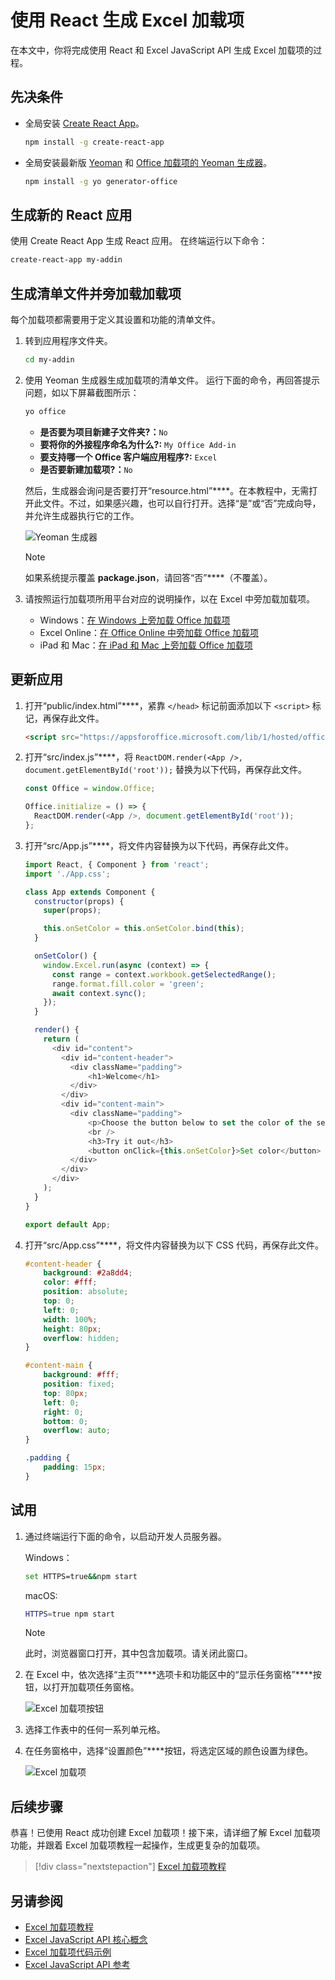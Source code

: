 # <a name="build-an-excel-add-in-using-react"></a>使用 React 生成 Excel 加载项

在本文中，你将完成使用 React 和 Excel JavaScript API 生成 Excel 加载项的过程。

## <a name="prerequisites"></a>先决条件

- 全局安装 [Create React App](https://github.com/facebookincubator/create-react-app)。

    ```bash
    npm install -g create-react-app
    ```

- 全局安装最新版 [Yeoman](https://github.com/yeoman/yo) 和 [Office 加载项的 Yeoman 生成器](https://github.com/OfficeDev/generator-office)。

    ```bash
    npm install -g yo generator-office
    ```

## <a name="generate-a-new-react-app"></a>生成新的 React 应用

使用 Create React App 生成 React 应用。 在终端运行以下命令：

```bash
create-react-app my-addin
```

## <a name="generate-the-manifest-file-and-sideload-the-add-in"></a>生成清单文件并旁加载加载项

每个加载项都需要用于定义其设置和功能的清单文件。

1. 转到应用程序文件夹。

    ```bash
    cd my-addin
    ```

2. 使用 Yeoman 生成器生成加载项的清单文件。 运行下面的命令，再回答提示问题，如以下屏幕截图所示：

    ```bash
    yo office
    ```

    - **是否要为项目新建子文件夹?：**`No`
    - **要将你的外接程序命名为什么?:** `My Office Add-in`
    - **要支持哪一个 Office 客户端应用程序?:** `Excel`
    - **是否要新建加载项?：**`No`

    然后，生成器会询问是否要打开“resource.html”****。在本教程中，无需打开此文件。不过，如果感兴趣，也可以自行打开。选择“是”或“否”完成向导，并允许生成器执行它的工作。

    ![Yeoman 生成器](../images/yo-office.png)
    
    > [!NOTE]
    > 如果系统提示覆盖 **package.json**，请回答“否”****（不覆盖）。

3. 请按照运行加载项所用平台对应的说明操作，以在 Excel 中旁加载加载项。

    - Windows：[在 Windows 上旁加载 Office 加载项](../testing/create-a-network-shared-folder-catalog-for-task-pane-and-content-add-ins.md)
    - Excel Online：[在 Office Online 中旁加载 Office 加载项](../testing/sideload-office-add-ins-for-testing.md#sideload-an-office-add-in-on-office-online)
    - iPad 和 Mac：[在 iPad 和 Mac 上旁加载 Office 加载项](../testing/sideload-an-office-add-in-on-ipad-and-mac.md)

## <a name="update-the-app"></a>更新应用

1. 打开“public/index.html”****，紧靠 `</head>` 标记前面添加以下 `<script>` 标记，再保存此文件。

    ```html
    <script src="https://appsforoffice.microsoft.com/lib/1/hosted/office.js"></script>
    ```

2. 打开“src/index.js”****，将 `ReactDOM.render(<App />, document.getElementById('root'));` 替换为以下代码，再保存此文件。 

    ```typescript
    const Office = window.Office;
    
    Office.initialize = () => {
      ReactDOM.render(<App />, document.getElementById('root'));
    };
    ```

3. 打开“src/App.js”****，将文件内容替换为以下代码，再保存此文件。 

    ```js
    import React, { Component } from 'react';
    import './App.css';

    class App extends Component {
      constructor(props) {
        super(props);

        this.onSetColor = this.onSetColor.bind(this);
      }

      onSetColor() {
        window.Excel.run(async (context) => {
          const range = context.workbook.getSelectedRange();
          range.format.fill.color = 'green';
          await context.sync();
        });
      }

      render() {
        return (
          <div id="content">
            <div id="content-header">
              <div className="padding">
                  <h1>Welcome</h1>
              </div>
            </div>
            <div id="content-main">
              <div className="padding">
                  <p>Choose the button below to set the color of the selected range to green.</p>
                  <br />
                  <h3>Try it out</h3>
                  <button onClick={this.onSetColor}>Set color</button>
              </div>
            </div>
          </div>
        );
      }
    }

    export default App;
    ```

4. 打开“src/App.css”****，将文件内容替换为以下 CSS 代码，再保存此文件。 

    ```css
    #content-header {
        background: #2a8dd4;
        color: #fff;
        position: absolute;
        top: 0;
        left: 0;
        width: 100%;
        height: 80px; 
        overflow: hidden;
    }

    #content-main {
        background: #fff;
        position: fixed;
        top: 80px;
        left: 0;
        right: 0;
        bottom: 0;
        overflow: auto; 
    }

    .padding {
        padding: 15px;
    }
    ```

## <a name="try-it-out"></a>试用

1. 通过终端运行下面的命令，以启动开发人员服务器。

    Windows：
    ```bash
    set HTTPS=true&&npm start
    ```

    macOS:
    ```bash
    HTTPS=true npm start
    ```

   > [!NOTE]
   > 此时，浏览器窗口打开，其中包含加载项。请关闭此窗口。

2. 在 Excel 中，依次选择“主页”****选项卡和功能区中的“显示任务窗格”****按钮，以打开加载项任务窗格。

    ![Excel 加载项按钮](../images/excel-quickstart-addin-2b.png)

3. 选择工作表中的任何一系列单元格。

4. 在任务窗格中，选择“设置颜色”****按钮，将选定区域的颜色设置为绿色。

    ![Excel 加载项](../images/excel-quickstart-addin-2c.png)

## <a name="next-steps"></a>后续步骤

恭喜！已使用 React 成功创建 Excel 加载项！接下来，请详细了解 Excel 加载项功能，并跟着 Excel 加载项教程一起操作，生成更复杂的加载项。

> [!div class="nextstepaction"]
> [Excel 加载项教程](../tutorials/excel-tutorial-create-table.md)

## <a name="see-also"></a>另请参阅

* [Excel 加载项教程](../tutorials/excel-tutorial-create-table.md)
* [Excel JavaScript API 核心概念](../excel/excel-add-ins-core-concepts.md)
* [Excel 加载项代码示例](http://dev.office.com/code-samples#?filters=excel,office%20add-ins)
* [Excel JavaScript API 参考](https://dev.office.com/reference/add-ins/excel/excel-add-ins-reference-overview)
